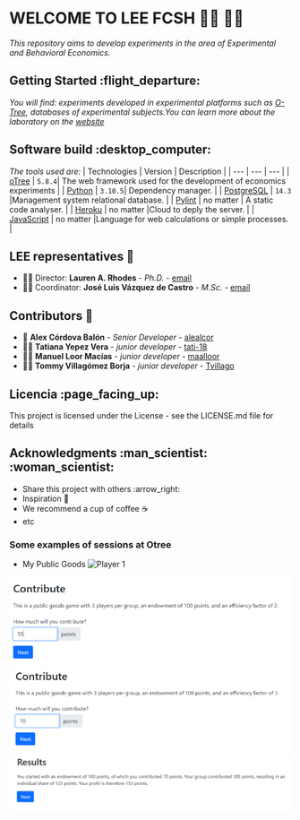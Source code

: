 # WELCOME TO LEE FCSH  :technologist: :woman_technologist:
*This repository aims to develop experiments in the area of Experimental and Behavioral Economics.*

## Getting Started :flight\_departure:
*You will find: experiments developed in experimental platforms such as [O-Tree](https://otree.readthedocs.io/en/latest/index.html), databases of experimental subjects.You can learn more about the laboratory on the [website](http://lee.fcsh.espol.edu.ec/contactos)*

## Software build :desktop\_computer:
*The tools used are:*
| Technologies | Version | Description |
| --- | --- | --- |
| [oTree](https://otree.readthedocs.io/en/latest/index.html) | `5.8.4`| The web framework used for the development of economics experiments |
| [Python](https://www.python.org/) | `3.10.5`| Dependency manager. |
| [PostgreSQL](https://www.postgresql.org/)  | `14.3` |Management system relational database. |
| [Pylint](https://pylint.pycqa.org/en/latest/) | no matter | A static code analyser. |
| [Heroku](https://www.heroku.com/) | no matter |Cloud to deply the server. |
| [JavaScript](https://developer.mozilla.org/es/docs/Web/JavaScrip)  | no matter |Language for web calculations or simple processes. |


## LEE representatives :handshake:

* :woman_office_worker: Director: **Lauren A. Rhodes** - *Ph.D.* - [email](rhodes@espol.edu.ec)
* :man_office_worker: Coordinator: **José Luis Vázquez de Castro** - *M.Sc.* - [email](jvazquez@espol.edu.ec)

## Contributors :star2:

* 🗿 **Alex Córdova Balón** - *Senior Developer* - [alealcor](https://github.com/alealcor)
* :woman_technologist: **Tatiana Yepez Vera** - *junior developer* - [tati-18](https://github.com/tati-18)
* :technologist: **Manuel Loor Macías** - *junior developer* - [maalloor](https://github.com/maalloor)
* :technologist: **Tommy Villagómez Borja** - *junior developer* - [Tvillago](https://github.com/Tvillago)

## Licencia :page\_facing\_up:
This project is licensed under the License - see the LICENSE.md file for details

## Acknowledgments :man\_scientist: 	:woman\_scientist:
* Share this project with others :arrow\_right:
* Inspiration :rainbow:
* We recommend a cup of coffee :coffee:
* etc

### Some examples of sessions at Otree
* My Public Goods
![Player 1]([https://github.com/lee-fcsh/.github/blob/borradorReadme/profile/img/mypublicgood1.png](https://github.com/lee-fcsh/.github/blob/main/profile/img/mypublic2.png))


![Player 2](https://github.com/lee-fcsh/.github/blob/main/profile/img/mypublic2.png)
![Player 3](https://github.com/lee-fcsh/.github/blob/main/profile/img/mypublic3.png)
![Results](https://github.com/lee-fcsh/.github/blob/main/profile/img/resultsr.png)
